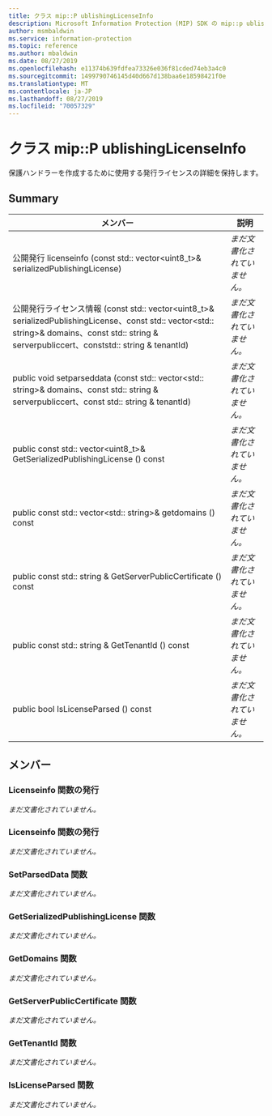 ```yaml
---
title: クラス mip::P ublishingLicenseInfo
description: Microsoft Information Protection (MIP) SDK の mip::p ublishinglicenseinfo クラスについて説明します。
author: msmbaldwin
ms.service: information-protection
ms.topic: reference
ms.author: mbaldwin
ms.date: 08/27/2019
ms.openlocfilehash: e11374b639fdfea73326e036f81cded74eb3a4c0
ms.sourcegitcommit: 1499790746145d40d667d138baa6e18598421f0e
ms.translationtype: MT
ms.contentlocale: ja-JP
ms.lasthandoff: 08/27/2019
ms.locfileid: "70057329"
---
```

# <a name="class-mippublishinglicenseinfo"></a>クラス mip::P ublishingLicenseInfo 
保護ハンドラーを作成するために使用する発行ライセンスの詳細を保持します。
  
## <a name="summary"></a>Summary
 メンバー                        | 説明                                
--------------------------------|---------------------------------------------
公開発行 licenseinfo (const std:: vector\<uint8_t\>& serializedPublishingLicense)  | _まだ文書化されていません。_
公開発行ライセンス情報 (const std:: vector\<uint8_t\>& serializedPublishingLicense、const std:: vector\<std:: string\>& domains、const std:: string & serverpubliccert、conststd:: string & tenantId)  | _まだ文書化されていません。_
public void setparseddata (const std:: vector\<std:: string\>& domains、const std:: string & serverpubliccert、const std:: string & tenantId)  | _まだ文書化されていません。_
public const std:: vector\<uint8_t\>& GetSerializedPublishingLicense () const  | _まだ文書化されていません。_
public const std:: vector\<std:: string\>& getdomains () const  | _まだ文書化されていません。_
public const std:: string & GetServerPublicCertificate () const  | _まだ文書化されていません。_
public const std:: string & GetTenantId () const  | _まだ文書化されていません。_
public bool IsLicenseParsed () const  | _まだ文書化されていません。_
  
## <a name="members"></a>メンバー
  
### <a name="publishinglicenseinfo-function"></a>Licenseinfo 関数の発行
_まだ文書化されていません。_

  
### <a name="publishinglicenseinfo-function"></a>Licenseinfo 関数の発行
_まだ文書化されていません。_

  
### <a name="setparseddata-function"></a>SetParsedData 関数
_まだ文書化されていません。_

  
### <a name="getserializedpublishinglicense-function"></a>GetSerializedPublishingLicense 関数
_まだ文書化されていません。_

  
### <a name="getdomains-function"></a>GetDomains 関数
_まだ文書化されていません。_

  
### <a name="getserverpubliccertificate-function"></a>GetServerPublicCertificate 関数
_まだ文書化されていません。_

  
### <a name="gettenantid-function"></a>GetTenantId 関数
_まだ文書化されていません。_

  
### <a name="islicenseparsed-function"></a>IsLicenseParsed 関数
_まだ文書化されていません。_
